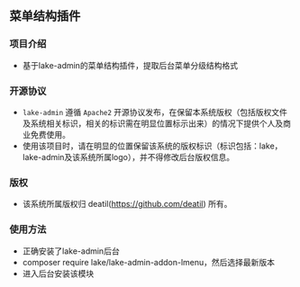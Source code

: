 ## 菜单结构插件


### 项目介绍

*  基于lake-admin的菜单结构插件，提取后台菜单分级结构格式


### 开源协议

*  `lake-admin` 遵循 `Apache2` 开源协议发布，在保留本系统版权（包括版权文件及系统相关标识，相关的标识需在明显位置标示出来）的情况下提供个人及商业免费使用。  
*  使用该项目时，请在明显的位置保留该系统的版权标识（标识包括：lake，lake-admin及该系统所属logo），并不得修改后台版权信息。


### 版权

*  该系统所属版权归 deatil(https://github.com/deatil) 所有。


### 使用方法 

*  正确安装了lake-admin后台
*  composer require lake/lake-admin-addon-lmenu，然后选择最新版本
*  进入后台安装该模块
